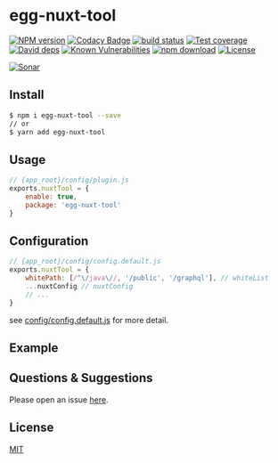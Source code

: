 # egg-nuxt-tool

[![NPM version][npm-image]][npm-url]
[![Codacy Badge][codacy-image]][codacy-url]
[![build status][travis-image]][travis-url]
[![Test coverage][codecov-image]][codecov-url]
[![David deps][david-image]][david-url]
[![Known Vulnerabilities][snyk-image]][snyk-url]
[![npm download][download-image]][download-url]
[![License][license-image]][license-url]

[![Sonar][sonar-image]][sonar-url]

[npm-image]: https://img.shields.io/npm/v/egg-nuxt-tool.svg?style=flat-square
[npm-url]: https://npmjs.org/package/egg-nuxt-tool
[codacy-image]: https://app.codacy.com/project/badge/Grade/f70d4880e4ad4f40aa970eb9ee9d0696
[codacy-url]: https://www.codacy.com/gh/saqqdy/egg-nuxt-tool/dashboard?utm_source=github.com&utm_medium=referral&utm_content=saqqdy/egg-nuxt-tool&utm_campaign=Badge_Grade
[travis-image]: https://travis-ci.org/saqqdy/egg-nuxt-tool.svg?branch=master
[travis-url]: https://travis-ci.org/saqqdy/egg-nuxt-tool
[codecov-image]: https://img.shields.io/codecov/c/github/saqqdy/egg-nuxt-tool.svg?style=flat-square
[codecov-url]: https://codecov.io/github/saqqdy/egg-nuxt-tool?branch=master
[david-image]: https://img.shields.io/david/saqqdy/egg-nuxt-tool.svg?style=flat-square
[david-url]: https://david-dm.org/saqqdy/egg-nuxt-tool
[snyk-image]: https://snyk.io/test/npm/egg-nuxt-tool/badge.svg?style=flat-square
[snyk-url]: https://snyk.io/test/npm/egg-nuxt-tool
[download-image]: https://img.shields.io/npm/dm/egg-nuxt-tool.svg?style=flat-square
[download-url]: https://npmjs.org/package/egg-nuxt-tool
[license-image]: https://img.shields.io/badge/License-MIT-yellow.svg
[license-url]: LICENSE
[sonar-image]: https://sonarcloud.io/api/project_badges/quality_gate?project=saqqdy_egg-nuxt-tool
[sonar-url]: https://sonarcloud.io/dashboard?id=saqqdy_egg-nuxt-tool

<!--
Description here.
-->

## Install

```bash
$ npm i egg-nuxt-tool --save
// or
$ yarn add egg-nuxt-tool
```

## Usage

```js
// {app_root}/config/plugin.js
exports.nuxtTool = {
    enable: true,
    package: 'egg-nuxt-tool'
}
```

## Configuration

```js
// {app_root}/config/config.default.js
exports.nuxtTool = {
    whitePath: [/^\/java\//, '/public', '/graphql'], // whiteList
    ...nuxtConfig // nuxtConfig
    // ...
}
```

see [config/config.default.js](config/config.default.js) for more detail.

## Example

<!-- example here -->

## Questions & Suggestions

Please open an issue [here](https://github.com/eggjs/egg/issues).

## License

[MIT](LICENSE)

